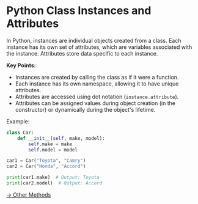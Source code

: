 # Python Class Instances and Attributes

In Python, instances are individual objects created from a class. Each instance has its own set of attributes, which are variables associated with the instance. Attributes store data specific to each instance.

**Key Points:**
- Instances are created by calling the class as if it were a function.
- Each instance has its own namespace, allowing it to have unique attributes.
- Attributes are accessed using dot notation (`instance.attribute`).
- Attributes can be assigned values during object creation (in the constructor) or dynamically during the object's lifetime.

Example:

```python
class Car:
    def __init__(self, make, model):
        self.make = make
        self.model = model

car1 = Car("Toyota", "Camry")
car2 = Car("Honda", "Accord")

print(car1.make)  # Output: Toyota
print(car2.model)  # Output: Accord
```

[-> Other Methods](/classes-methods/08_otherMethods.md)